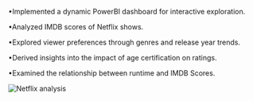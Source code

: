 
•Implemented a dynamic PowerBI dashboard for interactive exploration.

•Analyzed IMDB scores of Netflix shows.

•Explored viewer preferences through genres and release year trends.

•Derived insights into the impact of age certification on ratings.

•Examined the relationship between runtime and IMDB Scores.

![Netflix analysis](https://github.com/Vishal95-tech/Netflix-Data-Analysis/assets/75795195/e2e77a2d-ad06-495d-8730-a88629631f18)
